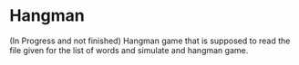 # Hangman
(In Progress and not finished) Hangman game that is supposed to read the file given for the list of words and simulate and hangman game. 
